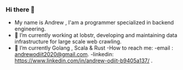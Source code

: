 ### Hi there 👋

- My name is Andrew , I'am a programmer specialized in backend engineering.
- 🔭 I’m currently working at lobstr, developing and maintaining data infrastructure for large scale web crawling.
- 🌱 I’m currently Golang , Scala & Rust
-How to reach me:
-email : andrewodiit2020@gmail.com.
-linkedin: https://www.linkedin.com/in/andrew-odiit-b9405a137/ .

<!--
**AndrewOdiit/AndrewOdiit** is a ✨ _special_ ✨ repository because its `README.md` (this file) appears on your GitHub profile.

Here are some ideas to get you started:

- 👯 I’m looking to collaborate on ...
- 🤔 I’m looking for help with ...
- 💬 Ask me about ...
- 📫 How to reach me: ...
- 😄 Pronouns: ...
- ⚡ Fun fact: ...

-->
